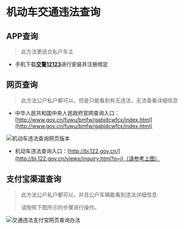 # 机动车交通违法查询


## APP查询

> 此方法更适合私户车主

- 手机下载[**交警12123**](https://bj.122.gov.cn/#/app)进行安装并注册绑定


## 网页查询

> 此方法公户私户都可以，但是只能看到有无违法，无法查看详细信息

- 中华人民共和国中央人民政府官网查询入口：[http://www.gov.cn/fuwu/bmfw/gabjdcwfcx/index.html](http://www.gov.cn/fuwu/bmfw/gabjdcwfcx/index.html)

![机动车违法查询网页版本](https://gitee.com/zhou/MoYouClubPic/raw/master/20210401154521.png)

- 机动车违法查询入口：[http://bj.122.gov.cn/](http://bj.122.gov.cn/views/inquiry.html?q=j)（请参考上图）

## 支付宝渠道查询 <Badge text="暂时失效" type="error"/>

> 此方法公户私户都可以，并且公户车辆能看到违法详细信息
> 
> 请按照下图所示的步骤进行操作。

![交通违法支付宝网页查询办法](https://gitee.com/zhou/MoYouClubPic/raw/master/20210401154030.jpeg)




